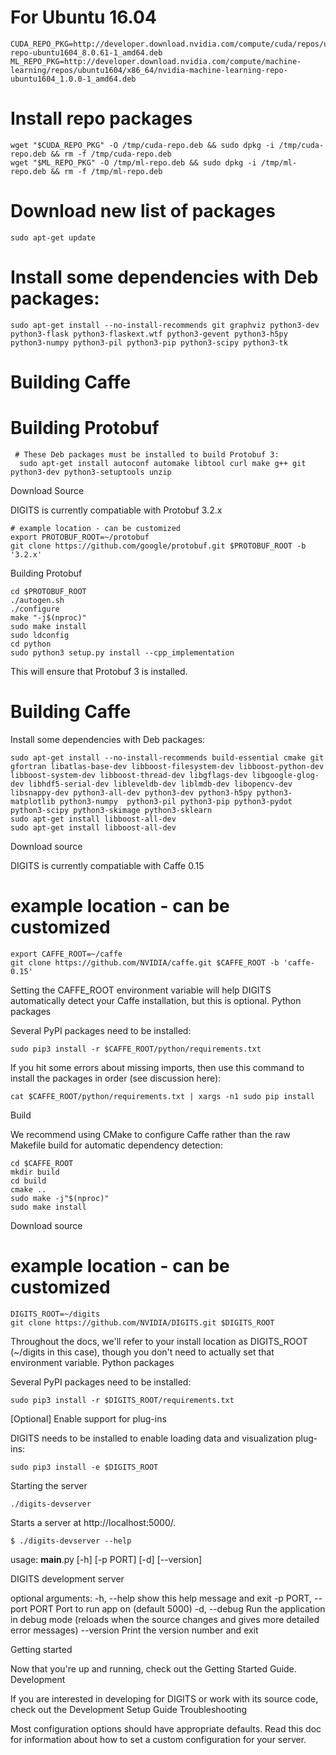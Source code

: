 
# For Ubuntu 16.04
```
CUDA_REPO_PKG=http://developer.download.nvidia.com/compute/cuda/repos/ubuntu1604/x86_64/cuda-repo-ubuntu1604_8.0.61-1_amd64.deb
ML_REPO_PKG=http://developer.download.nvidia.com/compute/machine-learning/repos/ubuntu1604/x86_64/nvidia-machine-learning-repo-ubuntu1604_1.0.0-1_amd64.deb
```
# Install repo packages
```
wget "$CUDA_REPO_PKG" -O /tmp/cuda-repo.deb && sudo dpkg -i /tmp/cuda-repo.deb && rm -f /tmp/cuda-repo.deb
wget "$ML_REPO_PKG" -O /tmp/ml-repo.deb && sudo dpkg -i /tmp/ml-repo.deb && rm -f /tmp/ml-repo.deb
```
# Download new list of packages
```
sudo apt-get update
```
# Install some dependencies with Deb packages:
```
sudo apt-get install --no-install-recommends git graphviz python3-dev python3-flask python3-flaskext.wtf python3-gevent python3-h5py python3-numpy python3-pil python3-pip python3-scipy python3-tk
```
# Building Caffe

# Building Protobuf
```
 # These Deb packages must be installed to build Protobuf 3: 
  sudo apt-get install autoconf automake libtool curl make g++ git python3-dev python3-setuptools unzip
```  
Download Source

DIGITS is currently compatiable with Protobuf 3.2.x

```
# example location - can be customized
export PROTOBUF_ROOT=~/protobuf
git clone https://github.com/google/protobuf.git $PROTOBUF_ROOT -b '3.2.x'
```
Building Protobuf
```
cd $PROTOBUF_ROOT
./autogen.sh
./configure
make "-j$(nproc)"
sudo make install
sudo ldconfig
cd python
sudo python3 setup.py install --cpp_implementation
```
This will ensure that Protobuf 3 is installed.
# Building Caffe
Install some dependencies with Deb packages:
```
sudo apt-get install --no-install-recommends build-essential cmake git gfortran libatlas-base-dev libboost-filesystem-dev libboost-python-dev libboost-system-dev libboost-thread-dev libgflags-dev libgoogle-glog-dev libhdf5-serial-dev libleveldb-dev liblmdb-dev libopencv-dev libsnappy-dev python3-all-dev python3-dev python3-h5py python3-matplotlib python3-numpy  python3-pil python3-pip python3-pydot python3-scipy python3-skimage python3-sklearn
sudo apt-get install libboost-all-dev
sudo apt-get install libboost-all-dev
```

Download source

DIGITS is currently compatiable with Caffe 0.15

# example location - can be customized
```
export CAFFE_ROOT=~/caffe
git clone https://github.com/NVIDIA/caffe.git $CAFFE_ROOT -b 'caffe-0.15'
```
Setting the CAFFE_ROOT environment variable will help DIGITS automatically detect your Caffe installation, but this is optional.
Python packages

Several PyPI packages need to be installed:
```
sudo pip3 install -r $CAFFE_ROOT/python/requirements.txt
```
If you hit some errors about missing imports, then use this command to install the packages in order (see discussion here):
```
cat $CAFFE_ROOT/python/requirements.txt | xargs -n1 sudo pip install
```
Build

We recommend using CMake to configure Caffe rather than the raw Makefile build for automatic dependency detection:
```
cd $CAFFE_ROOT
mkdir build
cd build
cmake ..
sudo make -j"$(nproc)"
sudo make install
```

Download source

# example location - can be customized
```
DIGITS_ROOT=~/digits
git clone https://github.com/NVIDIA/DIGITS.git $DIGITS_ROOT
```
Throughout the docs, we'll refer to your install location as DIGITS_ROOT (~/digits in this case), though you don't need to actually set that environment variable.
Python packages

Several PyPI packages need to be installed:
```
sudo pip3 install -r $DIGITS_ROOT/requirements.txt
```
[Optional] Enable support for plug-ins

DIGITS needs to be installed to enable loading data and visualization plug-ins:
```
sudo pip3 install -e $DIGITS_ROOT
```
Starting the server
```
./digits-devserver
```
Starts a server at http://localhost:5000/.
```
$ ./digits-devserver --help
```
usage: __main__.py [-h] [-p PORT] [-d] [--version]

DIGITS development server

optional arguments:
  -h, --help            show this help message and exit
  -p PORT, --port PORT  Port to run app on (default 5000)
  -d, --debug           Run the application in debug mode (reloads when the
                        source changes and gives more detailed error messages)
  --version             Print the version number and exit

Getting started

Now that you're up and running, check out the Getting Started Guide.
Development

If you are interested in developing for DIGITS or work with its source code, check out the Development Setup Guide
Troubleshooting

Most configuration options should have appropriate defaults. Read this doc for information about how to set a custom configuration for your server.
